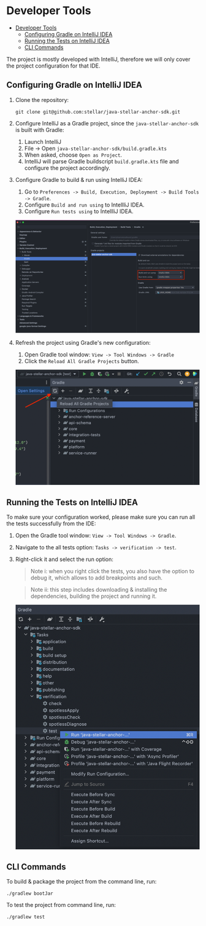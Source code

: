 # Developer Tools

- [Developer Tools](#developer-tools)
  - [Configuring Gradle on IntelliJ IDEA](#configuring-gradle-on-intellij-idea)
  - [Running the Tests on IntelliJ IDEA](#running-the-tests-on-intellij-idea)
  - [CLI Commands](#cli-commands)

The project is mostly developed with IntelliJ, therefore we will only cover the project configuration for that IDE.

## Configuring Gradle on IntelliJ IDEA

1. Clone the repository:

    ```shell
    git clone git@github.com:stellar/java-stellar-anchor-sdk.git
    ```

2. Configure IntelliJ as a Gradle project, since the `java-stellar-anchor-sdk` is built with Gradle:

   1. Launch IntelliJ
   2. File -> Open `java-stellar-anchor-sdk/build.gradle.kts`
   3. When asked, choose `Open as Project`.
   4. IntelliJ will parse Gradle buildscript `build.gradle.kts` file and configure the project accordingly.

3. Configure Gradle to build & run using IntelliJ IDEA:
   1. Go to `Preferences -> Build, Execution, Deployment -> Build Tools -> Gradle`.
   2. Configure `Build and run using` to IntellliJ IDEA.
   3. Configure `Run tests using` to IntellliJ IDEA.
   
   ![configure-intellij-gradle.png](/docs/resources/img/configure-intellij-gradle.png)

4. Refresh the project using Gradle's new configuration:
   1. Open Gradle tool window: `View -> Tool Windows -> Gradle`
   2. Click the `Reload All Gradle Projects` button.

   ![gradle-reload-all.png](/docs/resources/img/gradle-reload-all.png)

## Running the Tests on IntelliJ IDEA

To make sure your configuration worked, please make sure you can run all the tests successfully from the IDE:

1. Open the Gradle tool window: `View -> Tool Windows -> Gradle`.
2. Navigate to the all tests option: `Tasks -> verification -> test`.
3. Right-click it and select the run option:

    > Note i: when you right click the tests, you also have the option to debug it, which allows to add breakpoints and such.

    > Note ii: this step includes downloading & installing the dependencies, building the project and running it.

    ![running-the-tests.png](/docs/resources/img/running-the-tests.png)

## CLI Commands

To build & package the project from the command line, run:

```shell
./gradlew bootJar
```

To test the project from command line, run:

```shell
./gradlew test
```
